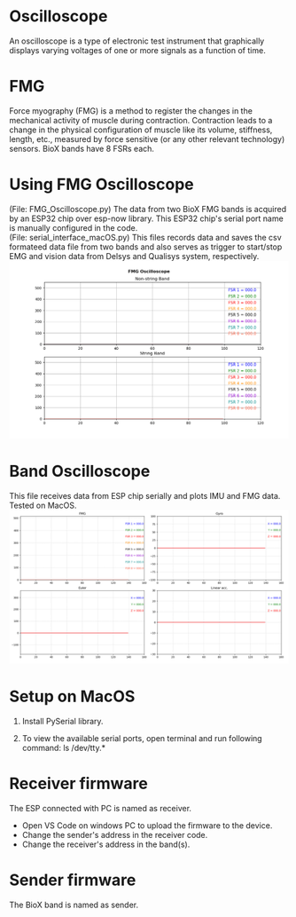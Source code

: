 # Oscilloscope 
An oscilloscope is a type of electronic test instrument that graphically displays varying voltages of one or more signals as a function of time.

# FMG
Force myography (FMG) is a method to register the changes in the mechanical activity of muscle during contraction. Contraction leads to a change in the physical configuration of muscle like its volume, stiffness, length, etc., measured by force sensitive (or any other relevant technology) sensors. BioX bands have 8 FSRs each.

# Using FMG Oscilloscope
(File: FMG_Oscilloscope.py) The data from two BioX FMG bands is acquired by an ESP32 chip over esp-now library. This ESP32 chip's serial port name is manually configured in the code. <br>
(File: serial_interface_macOS.py) This files records data and saves the csv formateed data file from two bands and also serves as trigger to start/stop EMG and vision data from Delsys and Qualisys system, respectively.
![Logo](fmg_oscilloscope.png)

# Band Oscilloscope
This file receives data from ESP chip serially and plots IMU and FMG data. Tested on MacOS.
![Logo](images/BioX_Band_oscilloscope.png)

# Setup on MacOS
1. Install PySerial library.

2. To view the available serial ports, open terminal and run following command:
ls /dev/tty.*

# Receiver firmware
The ESP connected with PC is named as receiver.
- Open VS Code on windows PC to upload the firmware to the device.
- Change the sender's address in the receiver code.
- Change the receiver's address in the band(s).

# Sender firmware
The BioX band is named as sender.
